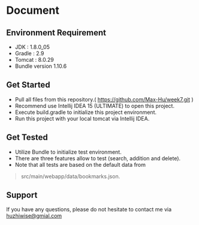 # Document

## Environment Requirement

* JDK : 1.8.0_05
* Gradle : 2.9
* Tomcat : 8.0.29
* Bundle version 1.10.6

## Get Started

* Pull all files from this repository.( https://github.com/Max-Hu/week7.git )
* Recommend use Intellij IDEA 15 (ULTIMATE) to open this project.
* Execute build.gradle to initialize this project environment.
* Run this project with your local tomcat via Intellij IDEA.

## Get Tested 

* Utilize Bundle to initialize test environment.
* There are three features allow to test (search, addition and delete).
* Note that all tests are based on the default data from 
> src/main/webapp/data/bookmarks.json.


## Support

If you have any questions, please do not hesitate to contact me via huzhiwise@gmial.com

